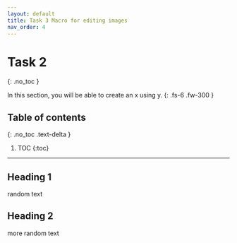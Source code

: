 ```yaml
---
layout: default
title: Task 3 Macro for editing images
nav_order: 4
---
```


# Task 2
{: .no_toc }


In this section, you will be able to create an x using y.
{: .fs-6 .fw-300 }

## Table of contents
{: .no_toc .text-delta }

1. TOC
{:toc}

---

## Heading 1

random text

## Heading 2
more random text

